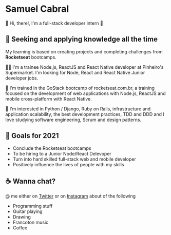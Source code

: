# Samuel Cabral

👋 Hi, there!, I'm a full-stack developer intern 🚀

## 🚀 Seeking and applying knowledge all the time

My learning is based on creating projects and completing challenges from **Rocketseat** bootcamps.

👨‍💻 I'm a trainee Node.js, ReactJS and React Native developer at Pinheiro's Supermarket. I'm looking for Node, React and React Native Junior developer jobs.

🚀 I'm trained in the GoStack bootcamp of rocketseat.com.br, a training focused on the development of web applications with Node.js, ReactJS and mobile cross-platform with React Native.

🔎 I'm interested in Python / Django, Ruby on Rails, infrastructure and application scalability, the best development practices, TDD and DDD and I love studying software engineering, Scrum and design patterns.

## 🎯 Goals for 2021

- Conclude the Rocketseat bootcamps
- To be hiring to a Junior Node/React Delevoper
- Turn into hard skilled full-stack web and mobile developer
- Positively influence the lives of people with my skills

## ☕  Wanna chat?

@ me either on [Twitter](https://twitter.com/samuelcabral_) or on [Instagram](https://instagram.com/samuelcabral_) about of the following

- Programming stuff
- Guitar playing
- Drawing
- Francoton music
- Coffee
